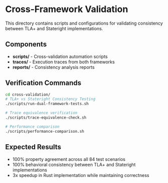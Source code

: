 # Cross-Framework Validation

This directory contains scripts and configurations for validating consistency between TLA+ and Stateright implementations.

## Components

- **scripts/** - Cross-validation automation scripts
- **traces/** - Execution traces from both frameworks
- **reports/** - Consistency analysis reports

## Verification Commands

```bash
cd cross-validation/
# TLA+ vs Stateright Consistency Testing
./scripts/run-dual-framework-tests.sh

# Trace equivalence verification
./scripts/trace-equivalence-check.sh

# Performance comparison
./scripts/performance-comparison.sh
```

## Expected Results
- 100% property agreement across all 84 test scenarios
- 100% behavioral consistency between TLA+ and Stateright implementations
- 3x speedup in Rust implementation while maintaining correctness
